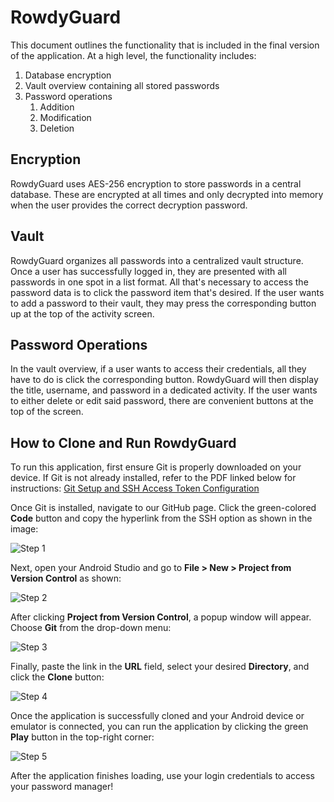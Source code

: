 # RowdyGuard
This document outlines the functionality that is included in the final version of the application.
At a high level, the functionality includes:
1. Database encryption
2. Vault overview containing all stored passwords
3. Password operations
   1. Addition
   2. Modification
   3. Deletion

## Encryption
RowdyGuard uses AES-256 encryption to store passwords in a central database. These are
encrypted at all times and only decrypted into memory when the user provides the correct decryption
password.

## Vault
RowdyGuard organizes all passwords into a centralized vault structure. Once a user has successfully
logged in, they are presented with all passwords in one spot in a list format. All that's necessary
to access the password data is to click the password item that's desired. If the user wants to add a
password to their vault, they may press the corresponding button up at the top of the activity
screen.

## Password Operations
In the vault overview, if a user wants to access their credentials, all they have to do is click the
corresponding button. RowdyGuard will then display the title, username, and password in a dedicated
activity. If the user wants to either delete or edit said password, there are convenient buttons at
the top of the screen.

## How to Clone and Run RowdyGuard
To run this application, first ensure Git is properly downloaded on your device.
If Git is not already installed, refer to the PDF linked below for instructions:
[Git Setup and SSH Access Token Configuration](https://github.com/user-attachments/files/17941240/Git.Setup.and.SSH.Access.Token.Configuration.2.pdf)

Once Git is installed, navigate to our GitHub page. Click the green-colored **Code** button and copy the hyperlink from the SSH option as shown in the image:

![Step 1](https://github.com/user-attachments/assets/73450d4a-3048-487d-8f5a-0a09ac9b28ee)

Next, open your Android Studio and go to **File > New > Project from Version Control** as shown:

![Step 2](https://github.com/user-attachments/assets/d2b4cd78-209a-41b5-b3b7-ce5c3a4ccbd8)

After clicking **Project from Version Control**, a popup window will appear. Choose **Git** from the drop-down menu:

![Step 3](https://github.com/user-attachments/assets/875a9f1a-e48f-4cd2-907e-2e09458e2daf)

Finally, paste the link in the **URL** field, select your desired **Directory**, and click the **Clone** button:

![Step 4](https://github.com/user-attachments/assets/10dd284c-11c0-47d5-8d17-3b53440a298c)

Once the application is successfully cloned and your Android device or emulator is connected, you can run the application by clicking the green **Play** button in the top-right corner:

![Step 5](https://github.com/user-attachments/assets/e1e1eb22-d115-4eb0-9e78-bc221799379e)

After the application finishes loading, use your login credentials to access your password manager!
